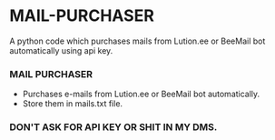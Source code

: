 # MAIL-PURCHASER
A python code which purchases mails from Lution.ee or BeeMail bot automatically using api key.

### MAIL PURCHASER 

- Purchases e-mails from Lution.ee or BeeMail bot automatically.
- Store them in mails.txt file.

### DON'T ASK FOR API KEY OR SHIT IN MY DMS.
